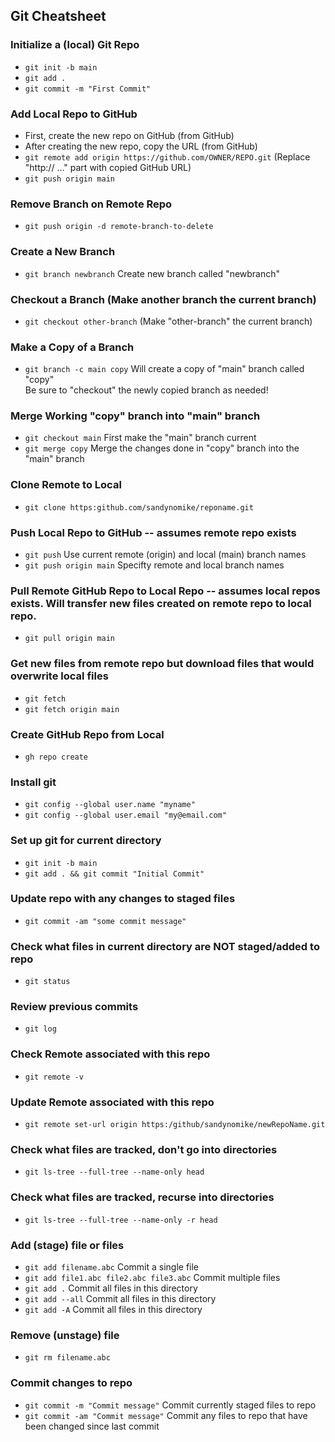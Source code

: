 ## Git Cheatsheet

### Initialize a (local) Git Repo
* ```git init -b main```
* ```git add .```
* ```git commit -m "First Commit"```

### Add Local Repo to GitHub
* First, create the new repo on GitHub (from GitHub)
* After creating the new repo, copy the URL (from GitHub)
* ```git remote add origin https://github.com/OWNER/REPO.git``` (Replace "http:// ..." part with copied GitHub URL)
* ```git push origin main```

### Remove Branch on Remote Repo
* ```git push origin -d remote-branch-to-delete```

### Create a New Branch
* ```git branch newbranch``` Create new branch called "newbranch"

### Checkout a Branch (Make another branch the current branch)
* ```git checkout other-branch``` (Make "other-branch" the current branch)

### Make a Copy of a Branch
* ```git branch -c main copy``` Will create a copy of "main" branch called "copy"<br>
Be sure to "checkout" the newly copied branch as needed!

### Merge Working "copy" branch into "main" branch
* ```git checkout main``` First make the "main" branch current
* ```git merge copy``` Merge the changes done in "copy" branch into the "main" branch

### Clone Remote to Local
* ```git clone https:github.com/sandynomike/reponame.git```

### Push Local Repo to GitHub -- assumes remote repo exists
* ```git push``` Use current remote (origin) and local (main) branch names
* ```git push origin main``` Specifty remote and local branch names

### Pull Remote GitHub Repo to Local Repo -- assumes local repos exists. Will transfer new files created on remote repo to local repo.
* ```git pull origin main```

### Get new files from remote repo but download files that would overwrite local files
* ```git fetch```
* ```git fetch origin main```

### Create GitHub Repo from Local
* ```gh repo create```

### Install git
* ```git config --global user.name "myname"```
* ```git config --global user.email "my@email.com"```

### Set up git for current directory
* ```git init -b main```
* ```git add . && git commit "Initial Commit"```

### Update repo with any changes to staged files
* ```git commit -am "some commit message"```

### Check what files in current directory are NOT staged/added to repo
* ```git status```

### Review previous commits
* ```git log```

### Check Remote associated with this repo
* ```git remote -v```

### Update Remote associated with this repo
* ```git remote set-url origin https:/github/sandynomike/newRepoName.git```

### Check what files are tracked, don't go into directories
* ```git ls-tree --full-tree --name-only head```

### Check what files are tracked, recurse into directories
* ```git ls-tree --full-tree --name-only -r head```

### Add (stage) file or files
* ```git add filename.abc``` Commit a single file
* ```git add file1.abc file2.abc file3.abc``` Commit multiple files
* ```git add .``` Commit all files in this directory
* ```git add --all``` Commit all files in this directory
* ```git add -A``` Commit all files in this directory

### Remove (unstage) file
* ```git rm filename.abc```

### Commit changes to repo<br>
* ```git commit -m "Commit message"``` Commit currently staged files to repo
* ```git commit -am "Commit message"``` Commit any files to repo that have been changed since last commit
